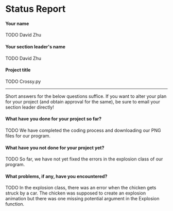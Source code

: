 # Status Report

#### Your name

TODO David Zhu

#### Your section leader's name

TODO David Zhu

#### Project title

TODO Crossy.py

***

Short answers for the below questions suffice. If you want to alter your plan for your project (and obtain approval for the same), be sure to email your section leader directly!

#### What have you done for your project so far?

TODO  We have completed the coding process and downloading our PNG files for our program. 

#### What have you not done for your project yet?

TODO So far, we have not yet fixed the errors in the explosion class of our program.

#### What problems, if any, have you encountered?

TODO In the explosion class, there was an error when the chicken gets struck by a car. The chicken was supposed to create an explosion animation but there 
was one missing potential argument in the Explosion function.
